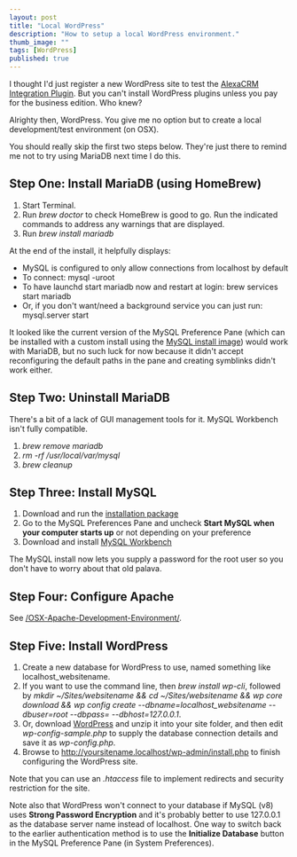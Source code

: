 ```yaml
---
layout: post
title: "Local WordPress"
description: "How to setup a local WordPress environment."
thumb_image: ""
tags: [WordPress]
published: true
---
```

I thought I'd just register a new WordPress site to test the [AlexaCRM Integration Plugin](https://github.com/AlexaCRM/integration-dynamics).
But you can't install WordPress plugins unless you pay for the business edition. Who knew?

Alrighty then, WordPress. You give me no option but to create a local development/test environment (on OSX).

You should really skip the first two steps below. They're just there to remind me not to try using MariaDB next time I do this.

## Step One: Install MariaDB (using HomeBrew)
1. Start Terminal.
2. Run *brew doctor* to check HomeBrew is good to go. Run the indicated commands to address any warnings that are displayed.
3. Run *brew install mariadb*

At the end of the install, it helpfully displays:
* MySQL is configured to only allow connections from localhost by default
* To connect: mysql -uroot
* To have launchd start mariadb now and restart at login: brew services start mariadb
* Or, if you don't want/need a background service you can just run: mysql.server start

It looked like the current version of the MySQL Preference Pane (which can be installed with a custom install using the [MySQL install image](https://dev.mysql.com/downloads/mysql/)) would work with MariaDB, but no such luck for now because it didn't accept reconfiguring the default paths in the pane and creating symblinks didn't work either.

## Step Two: Uninstall MariaDB
There's a bit of a lack of GUI management tools for it. MySQL Workbench isn't fully compatible.
1. *brew remove mariadb*
2. *rm -rf /usr/local/var/mysql*
3. *brew cleanup*

## Step Three: Install MySQL
1. Download and run the [installation package](https://dev.mysql.com/downloads/mysql/)
2. Go to the MySQL Preferences Pane and uncheck **Start MySQL when your computer starts up** or not depending on your preference
3. Download and install [MySQL Workbench](https://dev.mysql.com/downloads/workbench/)

The MySQL install now lets you supply a password for the root user so you don't have to worry about that old palava.

## Step Four: Configure Apache
See [/OSX-Apache-Development-Environment/](/OSX-Apache-Development-Environment/).

## Step Five: Install WordPress
1. Create a new database for WordPress to use, named something like localhost_websitename.
2. If you want to use the command line, then *brew install wp-cli*, followed by *mkdir ~/Sites/websitename && cd ~/Sites/websitename && wp core download && wp config create --dbname=localhost_websitename --dbuser=root --dbpass= --dbhost=127.0.0.1*.
3. Or, download [WordPress](https://en-nz.wordpress.org/download) and unzip it into your site folder, and then edit *wp-config-sample.php* to supply the database connection details and save it as *wp-config.php*.
4. Browse to http://yoursitename.localhost/wp-admin/install.php to finish configuring the WordPress site.

Note that you can use an *.htaccess* file to implement redirects and security restriction for the site.

Note also that WordPress won't connect to your database if MySQL (v8) uses **Strong Password Encryption** and it's probably better to use 127.0.0.1 as the database server name instead of localhost. One way to switch back to the earlier authentication method is to use the **Initialize Database** button in the MySQL Preference Pane (in System Preferences).
